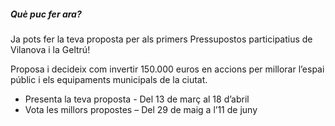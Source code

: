 <h5 class="heading5">Què puc fer ara?</h5>

Ja pots fer la teva proposta per als primers Pressupostos participatius de Vilanova i la Geltrú!

Proposa i decideix com invertir 150.000 euros en accions per millorar l’espai públic i els equipaments municipals de la ciutat.

- Presenta la teva proposta - Del 13 de març al 18 d’abril
- Vota les millors propostes – Del 29 de maig a l’11 de juny
